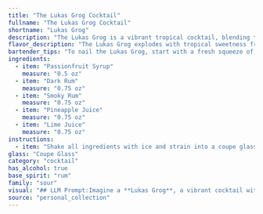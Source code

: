 ```yaml
---
title: "The Lukas Grog Cocktail"
fullname: "The Lukas Grog Cocktail"
shortname: "Lukas Grog"
description: "The Lukas Grog is a vibrant tropical cocktail, blending the sweetness of passionfruit with the robust flavors of rum and citrus.  It draws inspiration from the classic Grog, a rum-based drink enjoyed by sailors, adding a modern twist with smoky and fruity elements. "
flavor_description: "The Lukas Grog explodes with tropical sweetness from the passionfruit syrup and pineapple juice.  The dark rum adds a rich, molasses depth, while the smoky rum brings a touch of campfire warmth and complexity. A tart lime juice balances the sweetness, creating a harmonious and refreshing blend.  The interplay of flavors creates a cocktail that's both bold and balanced, perfect for a warm evening or a tropical getaway. "
bartender_tips: "To nail the Lukas Grog, start with a fresh squeeze of lime, ensuring the juice is bright and tart.  Use a high-quality dark rum for depth and a smoky rum for a unique twist. The passionfruit syrup should be homemade for a more complex flavor.  Shake everything vigorously with ice, double-strain to remove any pulp, and garnish with a lime wheel and a sprig of mint."
ingredients:
  - item: "Passionfruit Syrup"
    measure: "0.5 oz"
  - item: "Dark Rum"
    measure: "0.75 oz"
  - item: "Smoky Rum"
    measure: "0.75 oz"
  - item: "Pineapple Juice"
    measure: "0.75 oz"
  - item: "Lime Juice"
    measure: "0.75 oz"
instructions:
  - item: "Shake all ingredients with ice and strain into a coupe glass."
glass: "Coupe Glass"
category: "cocktail"
has_alcohol: true
base_spirit: "rum"
family: "sour"
visual: "## LLM Prompt:Imagine a **Lukas Grog**, a vibrant cocktail with layers of flavor and intriguing aromas.  Describe its appearance in detail, focusing on these elements:* **Color:**  What is the overall color of the drink?  Is it a single shade or does it have a gradient? Are there any visual hints of the ingredients within?* **Texture:** Is it clear, cloudy, or have a frothy layer? How does the light play on the surface?* **Glass:** Is it served in a specific glass? How does the glass shape influence the overall presentation?* **Garnish:**  What garnishes, if any, are used? How do they complement the cocktail's appearance?**Bonus:**  Describe the cocktail's scent and the impression it gives off.  What kind of setting would this cocktail be perfect for? "
source: "personal_collection"
---
```


